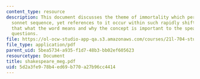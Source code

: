 ```yaml
---
content_type: resource
description: This document discusses the theme of immortality which pervades Shakespeare's
  sonnet sequence, yet references to it occur within such rapidly shifting contexts
  that what the word means and why the concept is important to the speaker are dizzying
  questions.
file: https://ol-ocw-studio-app-qa.s3.amazonaws.com/courses/21l-704-studies-in-poetry-from-the-sonneteers-to-the-metaphysicals-spring-2006/5d2a3fe978b4ed69b770a27b96cc4414_shakespeare_meg.pdf
file_type: application/pdf
parent_uid: 5bea5734-a935-f1d7-48b3-bb02ef605623
resourcetype: Document
title: shakespeare_meg.pdf
uid: 5d2a3fe9-78b4-ed69-b770-a27b96cc4414
---
```

